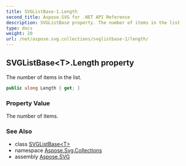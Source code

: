 ```yaml
---
title: SVGListBase-1.Length
second_title: Aspose.SVG for .NET API Reference
description: SVGListBase property. The number of items in the list
type: docs
weight: 20
url: /net/aspose.svg.collections/svglistbase-1/length/
---
```

## SVGListBase&lt;T&gt;.Length property

The number of items in the list.

```csharp
public ulong Length { get; }
```

### Property Value

The number of items.

### See Also

* class [SVGListBase&lt;T&gt;](../)
* namespace [Aspose.Svg.Collections](../../svglistbase-1/)
* assembly [Aspose.SVG](../../../)

